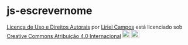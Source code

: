 # js-escrevernome

<p xmlns:cc="http://creativecommons.org/ns#" xmlns:dct="http://purl.org/dc/terms/"><a property="dct:title" rel="cc :attributionURL" href="https://lirielcampos.github.io/js-escrevernome/">Licença de Uso e Direitos Autorais</a> por <a rel="cc:attributionURL dct:creator" property="cc: attributionName" href="https://github.com/lirielcampos">Liriel Campos</a> está licenciado sob <a href="https://creativecommons.org/licenses/by/4.0/?ref=chooser-v1 " target="_blank" rel="license noopener noreferrer" style="display:inline-block;">Creative Commons Atribuição 4.0 Internacional<img style="height:22px!important;margin-left:3px;vertical-align: texto inferior;" src="https://mirrors.creativecommons.org/presskit/icons/cc.svg?ref=chooser-v1" alt=""><img style="height:22px!important;margin-left:3px;vertical -align:texto inferior;" src="https://mirrors.creativecommons.org/presskit/icons/by.svg?ref=chooser-v1" alt=""></a></p>
